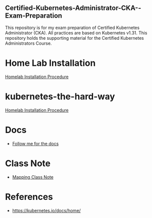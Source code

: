 ## Certified-Kubernetes-Administrator-CKA--Exam-Preparation
This repository is for my exam preparation of Certified Kubernetes Administrator (CKA). All practices are based on Kubernetes v1.31.
This repository holds the supporting material for the Certified Kubernetes Administrators Course.

# Home Lab Installation 
[Homelab Installation Procedure](./install/lab-setup/READEME.md)

# kubernetes-the-hard-way
[Homelab Installation Procedure](https://github.com/kaium21/kubernetes-the-hard-way-paractics/blob/main/README.md)

# Docs

- [Follow me for the docs](./docs/README.md)

# Class Note

- [Mapping Class Note](./class-mapping.md)

# References
- https://kubernetes.io/docs/home/
